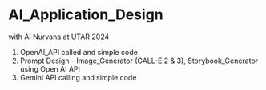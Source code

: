 # AI_Application_Design
with AI Nurvana at UTAR 2024

1) OpenAI_API called and simple code
2) Prompt Design - Image_Generator (GALL-E 2 & 3), Storybook_Generator using Open AI API
3) Gemini API calling and simple code
